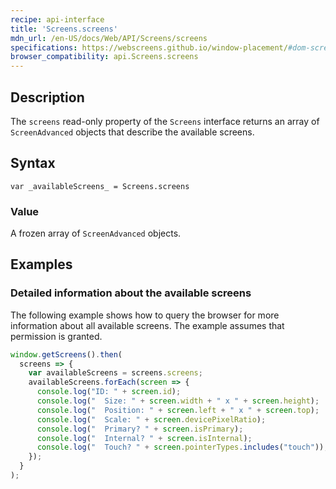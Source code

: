 ```yaml
---
recipe: api-interface
title: 'Screens.screens'
mdn_url: /en-US/docs/Web/API/Screens/screens
specifications: https://webscreens.github.io/window-placement/#dom-screens-screens
browser_compatibility: api.Screens.screens
---
```


## Description

The `screens` read-only property of the `Screens` interface returns an array of `ScreenAdvanced` objects that describe the available screens.

## Syntax

`var _availableScreens_ = Screens.screens`

### Value

A frozen array of `ScreenAdvanced` objects.

## Examples

### Detailed information about the available screens

The following example shows how to query the browser for more
information about all available screens. The example assumes
that permission is granted.

```js
window.getScreens().then(
  screens => {
    var availableScreens = screens.screens;
    availableScreens.forEach(screen => {
      console.log("ID: " + screen.id);
      console.log("  Size: " + screen.width + " x " + screen.height);
      console.log("  Position: " + screen.left + " x " + screen.top);
      console.log("  Scale: " + screen.devicePixelRatio);
      console.log("  Primary? " + screen.isPrimary);
      console.log("  Internal? " + screen.isInternal);
      console.log("  Touch? " + screen.pointerTypes.includes("touch"));
    });
  }
);
```
